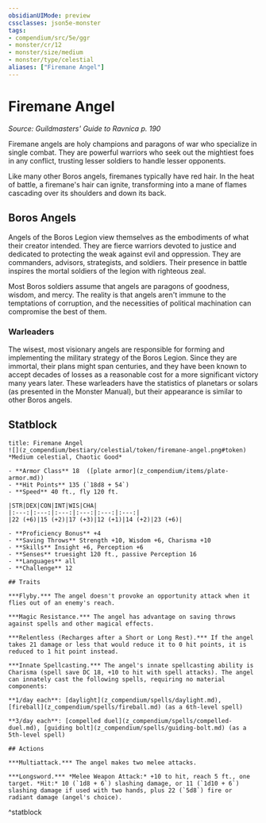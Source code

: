 ```yaml
---
obsidianUIMode: preview
cssclasses: json5e-monster
tags:
- compendium/src/5e/ggr
- monster/cr/12
- monster/size/medium
- monster/type/celestial
aliases: ["Firemane Angel"]
---
```

# Firemane Angel
*Source: Guildmasters' Guide to Ravnica p. 190*  

Firemane angels are holy champions and paragons of war who specialize in single combat. They are powerful warriors who seek out the mightiest foes in any conflict, trusting lesser soldiers to handle lesser opponents.

Like many other Boros angels, firemanes typically have red hair. In the heat of battle, a firemane's hair can ignite, transforming into a mane of flames cascading over its shoulders and down its back.

## Boros Angels

Angels of the Boros Legion view themselves as the embodiments of what their creator intended. They are fierce warriors devoted to justice and dedicated to protecting the weak against evil and oppression. They are commanders, advisors, strategists, and soldiers. Their presence in battle inspires the mortal soldiers of the legion with righteous zeal.

Most Boros soldiers assume that angels are paragons of goodness, wisdom, and mercy. The reality is that angels aren't immune to the temptations of corruption, and the necessities of political machination can compromise the best of them.

### Warleaders

The wisest, most visionary angels are responsible for forming and implementing the military strategy of the Boros Legion. Since they are immortal, their plans might span centuries, and they have been known to accept decades of losses as a reasonable cost for a more significant victory many years later. These warleaders have the statistics of planetars or solars (as presented in the Monster Manual), but their appearance is similar to other Boros angels.

## Statblock

```ad-statblock
title: Firemane Angel
![](z_compendium/bestiary/celestial/token/firemane-angel.png#token)
*Medium celestial, Chaotic Good*

- **Armor Class** 18  ([plate armor](z_compendium/items/plate-armor.md))
- **Hit Points** 135 (`18d8 + 54`)
- **Speed** 40 ft., fly 120 ft.

|STR|DEX|CON|INT|WIS|CHA|
|:---:|:---:|:---:|:---:|:---:|:---:|
|22 (+6)|15 (+2)|17 (+3)|12 (+1)|14 (+2)|23 (+6)|

- **Proficiency Bonus** +4
- **Saving Throws** Strength +10, Wisdom +6, Charisma +10
- **Skills** Insight +6, Perception +6
- **Senses** truesight 120 ft., passive Perception 16
- **Languages** all
- **Challenge** 12

## Traits

***Flyby.*** The angel doesn't provoke an opportunity attack when it flies out of an enemy's reach.

***Magic Resistance.*** The angel has advantage on saving throws against spells and other magical effects.

***Relentless (Recharges after a Short or Long Rest).*** If the angel takes 21 damage or less that would reduce it to 0 hit points, it is reduced to 1 hit point instead.

***Innate Spellcasting.*** The angel's innate spellcasting ability is Charisma (spell save DC 18, +10 to hit with spell attacks). The angel can innately cast the following spells, requiring no material components:

**1/day each**: [daylight](z_compendium/spells/daylight.md), [fireball](z_compendium/spells/fireball.md) (as a 6th-level spell)

**3/day each**: [compelled duel](z_compendium/spells/compelled-duel.md), [guiding bolt](z_compendium/spells/guiding-bolt.md) (as a 5th-level spell)

## Actions

***Multiattack.*** The angel makes two melee attacks.

***Longsword.*** *Melee Weapon Attack:* +10 to hit, reach 5 ft., one target. *Hit:* 10 (`1d8 + 6`) slashing damage, or 11 (`1d10 + 6`) slashing damage if used with two hands, plus 22 (`5d8`) fire or radiant damage (angel's choice).
```
^statblock